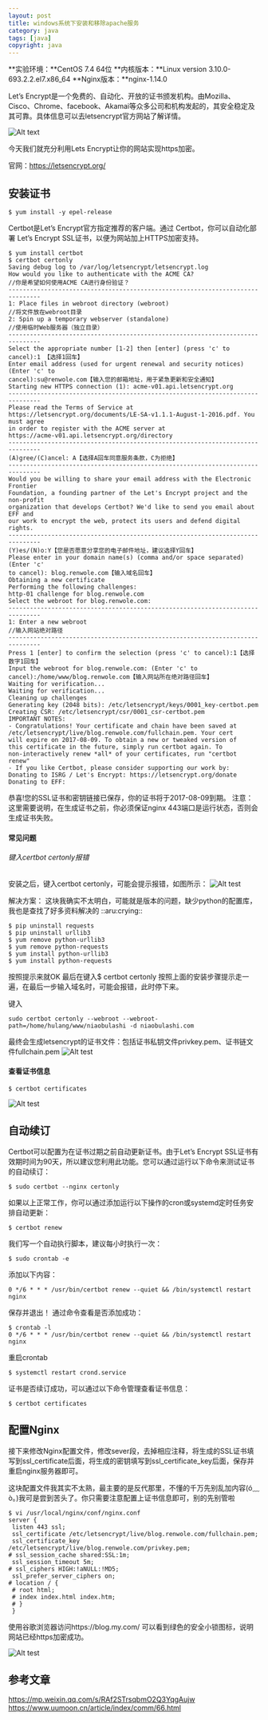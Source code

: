 ```yaml
---
layout: post
title: windows系统下安装和移除apache服务
category: java
tags: [java]
copyright: java
---
```


**实验环境：**CentOS 7.4 64位
**内核版本：**Linux version 3.10.0-693.2.2.el7.x86_64
**Nginx版本：**nginx-1.14.0

Let’s Encrypt是一个免费的、自动化、开放的证书颁发机构。由Mozilla、Cisco、Chrome、facebook、Akamai等众多公司和机构发起的，其安全稳定及其可靠。具体信息可以去letsencrypt官方网站了解详情。

![Alt text](/usr/image/article/bashProfile/02/LetsEncrypt.png)

今天我们就充分利用Lets Encrypt让你的网站实现https加密。

官网：https://letsencrypt.org/

## 安装证书
```
$ yum install -y epel-release
```
Certbot是Let’s Encrypt官方指定推荐的客户端。通过 Certbot，你可以自动化部署 Let’s Encrypt SSL证书，以便为网站加上HTTPS加密支持。
```
$ yum install certbot
$ certbot certonly
Saving debug log to /var/log/letsencrypt/letsencrypt.log
How would you like to authenticate with the ACME CA?
//你是希望如何使用ACME CA进行身份验证？
-------------------------------------------------------------------------------
1: Place files in webroot directory (webroot)
//将文件放在webroot目录
2: Spin up a temporary webserver (standalone)
//使用临时Web服务器（独立目录）
-------------------------------------------------------------------------------
Select the appropriate number [1-2] then [enter] (press 'c' to cancel):1 【选择1回车】
Enter email address (used for urgent renewal and security notices) (Enter 'c' to
cancel):su@renwole.com【输入您的邮箱地址，用于紧急更新和安全通知】
Starting new HTTPS connection (1): acme-v01.api.letsencrypt.org
-------------------------------------------------------------------------------
Please read the Terms of Service at
https://letsencrypt.org/documents/LE-SA-v1.1.1-August-1-2016.pdf. You must agree
in order to register with the ACME server at
https://acme-v01.api.letsencrypt.org/directory
-------------------------------------------------------------------------------
(A)gree/(C)ancel: A【选择A回车同意服务条款，C为拒绝】
-------------------------------------------------------------------------------
Would you be willing to share your email address with the Electronic Frontier
Foundation, a founding partner of the Let's Encrypt project and the non-profit
organization that develops Certbot? We'd like to send you email about EFF and
our work to encrypt the web, protect its users and defend digital rights.
-------------------------------------------------------------------------------
(Y)es/(N)o:Y【您是否愿意分享您的电子邮件地址，建议选择Y回车】
Please enter in your domain name(s) (comma and/or space separated) (Enter 'c'
to cancel): blog.renwole.com【输入域名回车】
Obtaining a new certificate
Performing the following challenges:
http-01 challenge for blog.renwole.com
Select the webroot for blog.renwole.com:
-------------------------------------------------------------------------------
1: Enter a new webroot
//输入网站绝对路径
-------------------------------------------------------------------------------
Press 1 [enter] to confirm the selection (press 'c' to cancel):1【选择数字1回车】
Input the webroot for blog.renwole.com: (Enter 'c' to cancel):/home/www/blog.renwole.com【输入网站所在绝对路径回车】
Waiting for verification...
Waiting for verification...
Cleaning up challenges
Generating key (2048 bits): /etc/letsencrypt/keys/0001_key-certbot.pem
Creating CSR: /etc/letsencrypt/csr/0001_csr-certbot.pem
IMPORTANT NOTES:
- Congratulations! Your certificate and chain have been saved at
/etc/letsencrypt/live/blog.renwole.com/fullchain.pem. Your cert
will expire on 2017-08-09. To obtain a new or tweaked version of
this certificate in the future, simply run certbot again. To
non-interactively renew *all* of your certificates, run "certbot
renew"
- If you like Certbot, please consider supporting our work by:
Donating to ISRG / Let's Encrypt: https://letsencrypt.org/donate
Donating to EFF:
```
恭喜!您的SSL证书和密钥链接已保存，你的证书将于2017-08-09到期。
注意：这里需要说明，在生成证书之前，你必须保证nginx 443端口是运行状态，否则会生成证书失败。
#### 常见问题
###### 键入certbot certonly报错
安装之后，键入certbot certonly，可能会提示报错，如图所示：
![Alt test](/usr/image/article/bashProfile/02/cerbotCertonly.png)

解决方案：
这块我确实不太明白，可能就是版本的问题，缺少python的配置库，我也是查找了好多资料解决的 ::aru:crying:: 
```
$ pip uninstall requests
$ pip uninstall urllib3
$ yum remove python-urllib3
$ yum remove python-requests
$ yum install python-urllib3
$ yum install python-requests
```
按照提示来就OK
最后在键入$ certbot certonly
按照上面的安装步骤提示走一遍，在最后一步输入域名时，可能会报错，此时停下来。

键入
```
sudo certbot certonly --webroot --webroot-path=/home/hulang/www/niaobulashi -d niaobulashi.com
```
最终会生成letsencrypt的证书文件：包括证书私钥文件privkey.pem、证书链文件fullchain.pem
![Alt test](/usr/image/article/bashProfile/02/LetsEncryptSuccess.png)

#### 查看证书信息
```
$ certbot certificates
```
![Alt test](/usr/image/article/bashProfile/02/LetsEncryptInfo.png)

## 自动续订
Certbot可以配置为在证书过期之前自动更新证书。由于Let’s Encrypt SSL证书有效期时间为90天，所以建议您利用此功能。您可以通过运行以下命令来测试证书的自动续订：
```
$ sudo certbot --nginx certonly
```
如果以上正常工作，你可以通过添加运行以下操作的cron或systemd定时任务安排自动更新：
```
$ certbot renew
```
我们写一个自动执行脚本，建议每小时执行一次：
```
$ sudo crontab -e
```
添加以下内容：
```
0 */6 * * * /usr/bin/certbot renew --quiet && /bin/systemctl restart nginx
```
保存并退出！
通过命令查看是否添加成功：
```
$ crontab -l
0 */6 * * * /usr/bin/certbot renew --quiet && /bin/systemctl restart nginx
```
重启crontab
```
$ systemctl restart crond.service
```
证书是否续订成功，可以通过以下命令管理查看证书信息：
```
$ certbot certificates
```

## 配置Nginx
接下来修改Nginx配置文件，修改sever段，去掉相应注释，将生成的SSL证书填写到ssl_certificate后面，将生成的密钥填写到ssl_certificate_key后面，保存并重启nginx服务器即可。

这块配置文件我其实不太熟，最主要的是反代那里，不懂的千万先别乱加内容(ó﹏ò｡)我可是尝到苦头了。你只需要注意配置上证书信息即可，别的先别管啦
```
$ vi /usr/local/nginx/conf/nginx.conf
server {
 listen 443 ssl;
 ssl_certificate /etc/letsencrypt/live/blog.renwole.com/fullchain.pem;
 ssl_certificate_key /etc/letsencrypt/live/blog.renwole.com/privkey.pem;
# ssl_session_cache shared:SSL:1m;
 ssl_session_timeout 5m;
# ssl_ciphers HIGH:!aNULL:!MD5;
 ssl_prefer_server_ciphers on;
# location / {
 # root html;
 # index index.html index.htm;
 # }
 }
```
使用谷歌浏览器访问https://blog.my.com/ 可以看到绿色的安全小锁图标，说明网站已经https加密成功。

![Alt test](/usr/image/article/bashProfile/02/https.png)

## 参考文章
https://mp.weixin.qq.com/s/RAf2STrsqbmO2Q3YqgAujw
https://www.uumoon.cn/article/index/comm/66.html

